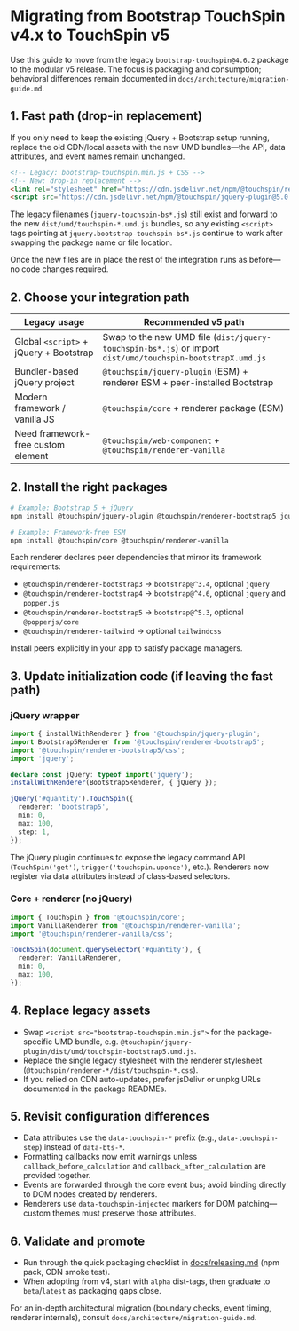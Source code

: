 # Migrating from Bootstrap TouchSpin v4.x to TouchSpin v5

Use this guide to move from the legacy `bootstrap-touchspin@4.6.2` package to the modular v5 release. The focus is packaging and consumption; behavioral differences remain documented in `docs/architecture/migration-guide.md`.

## 1. Fast path (drop-in replacement)

If you only need to keep the existing jQuery + Bootstrap setup running, replace the old CDN/local assets with the new UMD bundles—the API, data attributes, and event names remain unchanged.

```html
<!-- Legacy: bootstrap-touchspin.min.js + CSS -->
<!-- New: drop-in replacement -->
<link rel="stylesheet" href="https://cdn.jsdelivr.net/npm/@touchspin/renderer-bootstrap5@5.0.0/dist/touchspin-bootstrap5.css">
<script src="https://cdn.jsdelivr.net/npm/@touchspin/jquery-plugin@5.0.0/dist/jquery-touchspin-bs5.js"></script>
```

The legacy filenames (`jquery-touchspin-bs*.js`) still exist and forward to the new `dist/umd/touchspin-*.umd.js` bundles, so any existing `<script>` tags pointing at `jquery.bootstrap-touchspin-bs*.js` continue to work after swapping the package name or file location.

Once the new files are in place the rest of the integration runs as before—no code changes required.

## 2. Choose your integration path

| Legacy usage | Recommended v5 path |
|--------------|---------------------|
| Global `<script>` + jQuery + Bootstrap | Swap to the new UMD file (`dist/jquery-touchspin-bs*.js`) or import `dist/umd/touchspin-bootstrapX.umd.js` |
| Bundler-based jQuery project | `@touchspin/jquery-plugin` (ESM) + renderer ESM + peer-installed Bootstrap |
| Modern framework / vanilla JS | `@touchspin/core` + renderer package (ESM) |
| Need framework-free custom element | `@touchspin/web-component` + `@touchspin/renderer-vanilla` |

## 2. Install the right packages

```bash
# Example: Bootstrap 5 + jQuery
npm install @touchspin/jquery-plugin @touchspin/renderer-bootstrap5 jquery bootstrap

# Example: Framework-free ESM
npm install @touchspin/core @touchspin/renderer-vanilla
```

Each renderer declares peer dependencies that mirror its framework requirements:

- `@touchspin/renderer-bootstrap3` → `bootstrap@^3.4`, optional `jquery`
- `@touchspin/renderer-bootstrap4` → `bootstrap@^4.6`, optional `jquery` and `popper.js`
- `@touchspin/renderer-bootstrap5` → `bootstrap@^5.3`, optional `@popperjs/core`
- `@touchspin/renderer-tailwind` → optional `tailwindcss`

Install peers explicitly in your app to satisfy package managers.

## 3. Update initialization code (if leaving the fast path)

### jQuery wrapper

```ts
import { installWithRenderer } from '@touchspin/jquery-plugin';
import Bootstrap5Renderer from '@touchspin/renderer-bootstrap5';
import '@touchspin/renderer-bootstrap5/css';
import 'jquery';

declare const jQuery: typeof import('jquery');
installWithRenderer(Bootstrap5Renderer, { jQuery });

jQuery('#quantity').TouchSpin({
  renderer: 'bootstrap5',
  min: 0,
  max: 100,
  step: 1,
});
```

The jQuery plugin continues to expose the legacy command API (`TouchSpin('get')`, `trigger('touchspin.uponce')`, etc.). Renderers now register via data attributes instead of class-based selectors.

### Core + renderer (no jQuery)

```ts
import { TouchSpin } from '@touchspin/core';
import VanillaRenderer from '@touchspin/renderer-vanilla';
import '@touchspin/renderer-vanilla/css';

TouchSpin(document.querySelector('#quantity'), {
  renderer: VanillaRenderer,
  min: 0,
  max: 100,
});
```

## 4. Replace legacy assets

- Swap `<script src="bootstrap-touchspin.min.js">` for the package-specific UMD bundle, e.g. `@touchspin/jquery-plugin/dist/umd/touchspin-bootstrap5.umd.js`.
- Replace the single legacy stylesheet with the renderer stylesheet (`@touchspin/renderer-*/dist/touchspin-*.css`).
- If you relied on CDN auto-updates, prefer jsDelivr or unpkg URLs documented in the package READMEs.

## 5. Revisit configuration differences

- Data attributes use the `data-touchspin-*` prefix (e.g., `data-touchspin-step`) instead of `data-bts-*`.
- Formatting callbacks now emit warnings unless `callback_before_calculation` and `callback_after_calculation` are provided together.
- Events are forwarded through the core event bus; avoid binding directly to DOM nodes created by renderers.
- Renderers use `data-touchspin-injected` markers for DOM patching—custom themes must preserve those attributes.

## 6. Validate and promote

- Run through the quick packaging checklist in [docs/releasing.md](docs/releasing.md) (npm pack, CDN smoke test).
- When adopting from v4, start with `alpha` dist-tags, then graduate to `beta`/`latest` as packaging gaps close.

For an in-depth architectural migration (boundary checks, event timing, renderer internals), consult `docs/architecture/migration-guide.md`.
